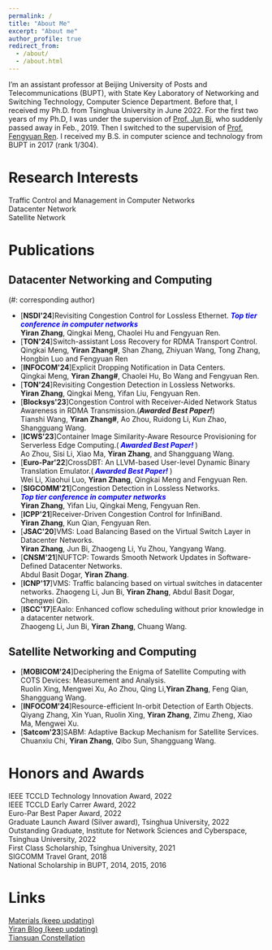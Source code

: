 ```yaml
---
permalink: /
title: "About Me"
excerpt: "About me"
author_profile: true
redirect_from: 
  - /about/
  - /about.html
---
```


I’m an assistant professor at Beijing University of Posts and Telecommunications (BUPT), with State Key Laboratory of Networking and Switching Technology, Computer Science Department. Before that, I received my Ph.D. from Tsinghua University in June 2022. For the first two years of my Ph.D, I was under the supervision of [Prof. Jun Bi](https://www.tsinghua.edu.cn/info/1715/70637.htm), who suddenly passed away in Feb., 2019. Then I switched to the supervision of [Prof. Fengyuan Ren](https://www.cs.tsinghua.edu.cn/info/1126/3585.htm). I received my B.S. in computer science and technology from BUPT in 2017 (rank 1/304).

Research Interests
======
Traffic Control and Management in Computer Networks  
Datacenter Network  
Satellite Network

# Publications 
## Datacenter Networking and Computing
 (#: corresponding author)
- [**NSDI'24**]Revisiting Congestion Control for Lossless Ethernet.
   ***<font color=blue> Top tier conference in computer networks </font>***   
   **Yiran Zhang**, Qingkai Meng, Chaolei Hu and Fengyuan Ren.
- [**TON'24**]Switch-assistant Loss Recovery for RDMA Transport Control.     
   Qingkai Meng, **Yiran Zhang#**, Shan Zhang, Zhiyuan Wang, Tong Zhang, Hongbin Luo and Fengyuan Ren
- [**INFOCOM'24**]Explicit Dropping Notification in Data Centers.   
   Qingkai Meng, **Yiran Zhang#**, Chaolei Hu, Bo Wang and Fengyuan Ren.
- [**TON'24**]Revisiting Congestion Detection in Lossless Networks.   
   **Yiran Zhang**, Qingkai Meng, Yifan Liu, Fengyuan Ren.
- [**Blocksys'23**]Congestion Control with Receiver-Aided Network Status Awareness in RDMA Transmission.(***Awarded Best Paper!***)   
   Tianshi Wang, **Yiran Zhang#**, Ao Zhou, Ruidong Li, Kun Zhao, Shangguang Wang.  
- [**ICWS'23**]Container Image Similarity-Aware Resource Provisioning for Serverless Edge Computing.(***<font color=blue> Awarded Best Paper! </font>***)   
   Ao Zhou, Sisi Li, Xiao Ma, **Yiran Zhang**, and Shangguang Wang.
- [**Euro-Par'22**]CrossDBT: An LLVM-based User-level Dynamic Binary Translation Emulator.(***<font color=blue> Awarded Best Paper! </font>***)     
    Wei Li, Xiaohui Luo, **Yiran Zhang**, Qingkai Meng and Fengyuan Ren.
- [**SIGCOMM'21**]Congestion Detection in Lossless Networks.    
   ***<font color=blue> Top tier conference in computer networks </font>***  
    **Yiran Zhang**, Yifan Liu, Qingkai Meng, Fengyuan Ren.
- [**ICPP'21**]Receiver-Driven Congestion Control for InfiniBand.     
    **Yiran Zhang**, Kun Qian, Fengyuan Ren.
- [**JSAC'20**]VMS: Load Balancing Based on the Virtual Switch Layer in Datacenter Networks.      
    **Yiran Zhang**, Jun Bi, Zhaogeng Li, Yu Zhou, Yangyang Wang.
- [**CNSM'21**]NUFTCP: Towards Smooth Network Updates in Software-Defined Datacenter Networks.     
    Abdul Basit Dogar, **Yiran Zhang**.
- [**ICNP'17**]VMS: Traffic balancing based on virtual switches in datacenter networks.
    Zhaogeng Li, Jun Bi, **Yiran Zhang**, Abdul Basit Dogar, Chengwei Qin.
- [**ISCC'17**]EAalo: Enhanced coflow scheduling without prior knowledge in a datacenter network.       
    Zhaogeng Li, Jun Bi, **Yiran Zhang**, Chuang Wang. 
  
## Satellite Networking and Computing
- [**MOBICOM'24**]Deciphering the Enigma of Satellite Computing with COTS Devices: Measurement and Analysis.  
   Ruolin Xing, Mengwei Xu, Ao Zhou, Qing Li,**Yiran Zhang**, Feng Qian, Shangguang Wang.
- [**INFOCOM'24**]Resource-efficient In-orbit Detection of Earth Objects.    
   Qiyang Zhang, Xin Yuan, Ruolin Xing, **Yiran Zhang**, Zimu Zheng, Xiao Ma, Mengwei Xu. 
- [**Satcom'23**]SABM: Adaptive Backup Mechanism for Satellite Services.     
   Chuanxiu Chi, **Yiran Zhang**, Qibo Sun, Shangguang Wang. 


# Honors and Awards
IEEE TCCLD Technology Innovation Award, 2022  
IEEE TCCLD Early Carrer Award, 2022  
Euro-Par Best Paper Award, 2022  
Graduate Launch Award (Silver award), Tsinghua University, 2022  
Outstanding Graduate, Institute for Network Sciences and Cyberspace, Tsinghua University, 2022  
First Class Scholarship, Tsinghua University, 2021  
SIGCOMM Travel Grant, 2018  
National Scholarship in BUPT, 2014, 2015, 2016  


# Links
[Materials (keep updating)](https://yi-ran.github.io/2019/03/27/Useful-links/)  
[Yiran Blog (keep updating)](https://yi-ran.github.io/)  
[Tiansuan Constellation](http://www.tiansuan.org.cn/)

